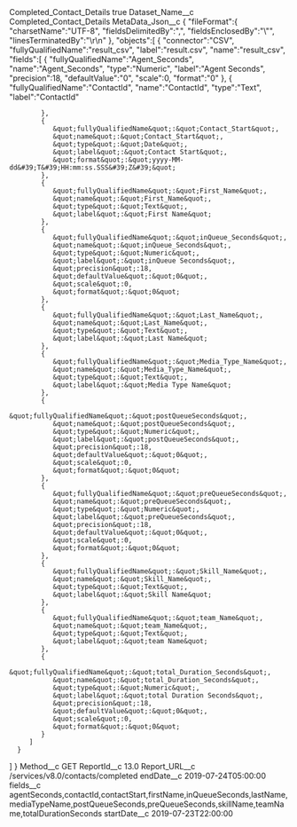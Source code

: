<?xml version="1.0" encoding="UTF-8"?>
<CustomMetadata xmlns="http://soap.sforce.com/2006/04/metadata" xmlns:xsi="http://www.w3.org/2001/XMLSchema-instance" xmlns:xsd="http://www.w3.org/2001/XMLSchema">
    <label>Completed_Contact_Details</label>
    <protected>true</protected>
    <values>
        <field>Dataset_Name__c</field>
        <value xsi:type="xsd:string">Completed_Contact_Details</value>
    </values>
    <values>
        <field>MetaData_Json__c</field>
        <value xsi:type="xsd:string">{  
   &quot;fileFormat&quot;:{  
      &quot;charsetName&quot;:&quot;UTF-8&quot;,
      &quot;fieldsDelimitedBy&quot;:&quot;,&quot;,
      &quot;fieldsEnclosedBy&quot;:&quot;\&quot;&quot;,
      &quot;linesTerminatedBy&quot;:&quot;\r\n&quot;
   },
   &quot;objects&quot;:[  
      {  
         &quot;connector&quot;:&quot;CSV&quot;,
         &quot;fullyQualifiedName&quot;:&quot;result_csv&quot;,
         &quot;label&quot;:&quot;result.csv&quot;,
         &quot;name&quot;:&quot;result_csv&quot;,
         &quot;fields&quot;:[  
            {  
               &quot;fullyQualifiedName&quot;:&quot;Agent_Seconds&quot;,
               &quot;name&quot;:&quot;Agent_Seconds&quot;,
               &quot;type&quot;:&quot;Numeric&quot;,
               &quot;label&quot;:&quot;Agent Seconds&quot;,
               &quot;precision&quot;:18,
               &quot;defaultValue&quot;:&quot;0&quot;,
               &quot;scale&quot;:0,
               &quot;format&quot;:&quot;0&quot;
            },
            {  
               &quot;fullyQualifiedName&quot;:&quot;ContactId&quot;,
               &quot;name&quot;:&quot;ContactId&quot;,
               &quot;type&quot;:&quot;Text&quot;,
               &quot;label&quot;:&quot;ContactId&quot;
               
            },
            {  
               &quot;fullyQualifiedName&quot;:&quot;Contact_Start&quot;,
               &quot;name&quot;:&quot;Contact_Start&quot;,
               &quot;type&quot;:&quot;Date&quot;,
               &quot;label&quot;:&quot;Contact Start&quot;,
               &quot;format&quot;:&quot;yyyy-MM-dd&#39;T&#39;HH:mm:ss.SSS&#39;Z&#39;&quot;
            },
            {  
               &quot;fullyQualifiedName&quot;:&quot;First_Name&quot;,
               &quot;name&quot;:&quot;First_Name&quot;,
               &quot;type&quot;:&quot;Text&quot;,
               &quot;label&quot;:&quot;First Name&quot;
            },
            {  
               &quot;fullyQualifiedName&quot;:&quot;inQueue_Seconds&quot;,
               &quot;name&quot;:&quot;inQueue_Seconds&quot;,
               &quot;type&quot;:&quot;Numeric&quot;,
               &quot;label&quot;:&quot;inQueue Seconds&quot;,
               &quot;precision&quot;:18,
               &quot;defaultValue&quot;:&quot;0&quot;,
               &quot;scale&quot;:0,
               &quot;format&quot;:&quot;0&quot;
            },
            {  
               &quot;fullyQualifiedName&quot;:&quot;Last_Name&quot;,
               &quot;name&quot;:&quot;Last_Name&quot;,
               &quot;type&quot;:&quot;Text&quot;,
               &quot;label&quot;:&quot;Last Name&quot;
            },
            {  
               &quot;fullyQualifiedName&quot;:&quot;Media_Type_Name&quot;,
               &quot;name&quot;:&quot;Media_Type_Name&quot;,
               &quot;type&quot;:&quot;Text&quot;,
               &quot;label&quot;:&quot;Media Type Name&quot;
            },
            {  
               &quot;fullyQualifiedName&quot;:&quot;postQueueSeconds&quot;,
               &quot;name&quot;:&quot;postQueueSeconds&quot;,
               &quot;type&quot;:&quot;Numeric&quot;,
               &quot;label&quot;:&quot;postQueueSeconds&quot;,
               &quot;precision&quot;:18,
               &quot;defaultValue&quot;:&quot;0&quot;,
               &quot;scale&quot;:0,
               &quot;format&quot;:&quot;0&quot;
            },
            {  
               &quot;fullyQualifiedName&quot;:&quot;preQueueSeconds&quot;,
               &quot;name&quot;:&quot;preQueueSeconds&quot;,
               &quot;type&quot;:&quot;Numeric&quot;,
               &quot;label&quot;:&quot;preQueueSeconds&quot;,
               &quot;precision&quot;:18,
               &quot;defaultValue&quot;:&quot;0&quot;,
               &quot;scale&quot;:0,
               &quot;format&quot;:&quot;0&quot;
            },
            {  
               &quot;fullyQualifiedName&quot;:&quot;Skill_Name&quot;,
               &quot;name&quot;:&quot;Skill_Name&quot;,
               &quot;type&quot;:&quot;Text&quot;,
               &quot;label&quot;:&quot;Skill Name&quot;
            },
            {  
               &quot;fullyQualifiedName&quot;:&quot;team_Name&quot;,
               &quot;name&quot;:&quot;team_Name&quot;,
               &quot;type&quot;:&quot;Text&quot;,
               &quot;label&quot;:&quot;team Name&quot;
            },
            {  
               &quot;fullyQualifiedName&quot;:&quot;total_Duration_Seconds&quot;,
               &quot;name&quot;:&quot;total_Duration_Seconds&quot;,
               &quot;type&quot;:&quot;Numeric&quot;,
               &quot;label&quot;:&quot;total Duration Seconds&quot;,
               &quot;precision&quot;:18,
               &quot;defaultValue&quot;:&quot;0&quot;,
               &quot;scale&quot;:0,
               &quot;format&quot;:&quot;0&quot;
            }
         ]
      }
   ]
}</value>
    </values>
    <values>
        <field>Method__c</field>
        <value xsi:type="xsd:string">GET</value>
    </values>
    <values>
        <field>ReportId__c</field>
        <value xsi:type="xsd:double">13.0</value>
    </values>
    <values>
        <field>Report_URL__c</field>
        <value xsi:type="xsd:string">/services/v8.0/contacts/completed</value>
    </values>
    <values>
        <field>endDate__c</field>
        <value xsi:type="xsd:string">2019-07-24T05:00:00</value>
    </values>
    <values>
        <field>fields__c</field>
        <value xsi:type="xsd:string">agentSeconds,contactId,contactStart,firstName,inQueueSeconds,lastName,mediaTypeName,postQueueSeconds,preQueueSeconds,skillName,teamName,totalDurationSeconds</value>
    </values>
    <values>
        <field>startDate__c</field>
        <value xsi:type="xsd:string">2019-07-23T22:00:00</value>
    </values>
</CustomMetadata>
